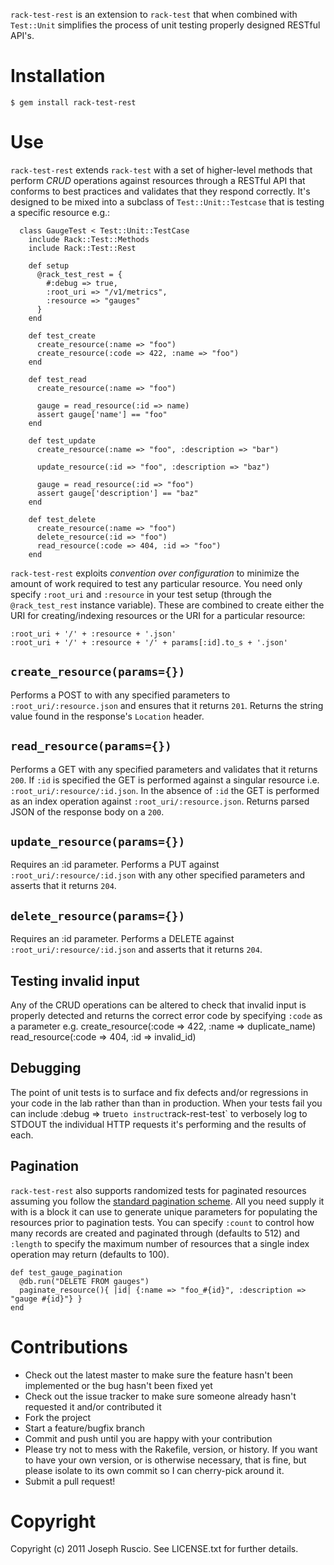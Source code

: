 `rack-test-rest` is an extension to `rack-test` that when combined with
`Test::Unit` simplifies the process of unit testing properly
designed RESTful API's.

# Installation
    $ gem install rack-test-rest

# Use

`rack-test-rest` extends `rack-test` with a set of higher-level methods that
perform _CRUD_ operations against resources through a RESTful API that conforms
to best practices and validates that they respond correctly.
It's designed to be mixed into a subclass of `Test::Unit::Testcase`
that is testing a specific resource e.g.:

      class GaugeTest < Test::Unit::TestCase
        include Rack::Test::Methods
        include Rack::Test::Rest

        def setup
          @rack_test_rest = {
            #:debug => true,
            :root_uri => "/v1/metrics",
            :resource => "gauges"
          }
        end

        def test_create
          create_resource(:name => "foo")
          create_resource(:code => 422, :name => "foo")
        end

        def test_read
          create_resource(:name => "foo")

          gauge = read_resource(:id => name)
          assert gauge['name'] == "foo"
        end

        def test_update
          create_resource(:name => "foo", :description => "bar")

          update_resource(:id => "foo", :description => "baz")

          gauge = read_resource(:id => "foo")
          assert gauge['description'] == "baz"
        end

        def test_delete
          create_resource(:name => "foo")
          delete_resource(:id => "foo")
          read_resource(:code => 404, :id => "foo")
        end

`rack-test-rest` exploits _convention over configuration_ to minimize the amount of work
required to test any particular resource. You need only specify `:root_uri` and `:resource`
in your test setup (through the `@rack_test_rest` instance variable). These are combined
to create either the URI for creating/indexing resources or the URI for a particular resource:

    :root_uri + '/' + :resource + '.json'
    :root_uri + '/' + :resource + '/' + params[:id].to_s + '.json'

## `create_resource(params={})`

Performs a POST to with any specified parameters to `:root_uri/:resource.json`
and ensures that it returns `201`. Returns the string value found in the response's
`Location` header.

## `read_resource(params={})`

Performs a GET with any specified parameters and validates that it returns `200`.
If `:id` is specified the GET is performed against a singular resource i.e.
`:root_uri/:resource/:id.json`. In the absence of `:id` the GET is performed
as an index operation against `:root_uri/:resource.json`. Returns parsed
JSON of the response body on a `200`.

## `update_resource(params={})`

Requires an :id parameter. Performs a PUT against `:root_uri/:resource/:id.json`
with any other specified parameters and asserts that it returns `204`.

## `delete_resource(params={})`

Requires an :id parameter. Performs a DELETE against `:root_uri/:resource/:id.json`
and asserts that it returns `204`.

## Testing invalid input

Any of the CRUD operations can be altered to check that invalid input is properly
detected and returns the correct error code by specifying `:code` as a parameter
e.g.
    create_resource(:code => 422, :name => duplicate_name)
    read_resource(:code => 404, :id => invalid_id)

## Debugging
The point of unit tests is to surface and fix defects and/or regressions in your code
in the lab rather than than in production. When your tests fail you can include
:debug => true` to instruct `rack-rest-test` to verbosely log to STDOUT the individual
HTTP requests it's performing and the results of each.

## Pagination
`rack-test-rest` also supports randomized tests for paginated resources assuming you follow
the [standard pagination scheme](http://dev.librato.com/v1/pagination). All you need supply it
with is a block it can use to generate unique parameters for populating the resources prior
to pagination tests. You can specify `:count` to control how many records are created and
paginated through (defaults to 512) and `:length` to specify the maximum number of resources
that a single index operation may return (defaults to 100).

    def test_gauge_pagination
      @db.run("DELETE FROM gauges")
      paginate_resource(){ |id| {:name => "foo_#{id}", :description => "gauge #{id}"} }
    end

# Contributions

* Check out the latest master to make sure the feature hasn't been implemented or the bug hasn't been fixed yet
* Check out the issue tracker to make sure someone already hasn't requested it and/or contributed it
* Fork the project
* Start a feature/bugfix branch
* Commit and push until you are happy with your contribution
* Please try not to mess with the Rakefile, version, or history. If you want to have your own version, or is otherwise necessary, that is fine, but please isolate to its own commit so I can cherry-pick around it.
* Submit a pull request!

# Copyright

Copyright (c) 2011 Joseph Ruscio. See LICENSE.txt for
further details.
